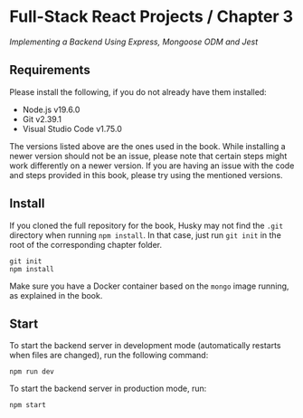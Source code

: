 # Full-Stack React Projects / Chapter 3

_Implementing a Backend Using Express, Mongoose ODM and Jest_


## Requirements

Please install the following, if you do not already have them installed:

- Node.js v19.6.0
- Git v2.39.1
- Visual Studio Code v1.75.0

The versions listed above are the ones used in the book. While installing a newer version should not be an issue, please note that certain steps might work differently on a newer version. If you are having an issue with the code and steps provided in this book, please try using the mentioned versions.


## Install

If you cloned the full repository for the book, Husky may not find the `.git` directory when running `npm install`. In that case, just run `git init` in the root of the corresponding chapter folder.

```
git init
npm install
```

Make sure you have a Docker container based on the `mongo` image running, as explained in the book.


## Start

To start the backend server in development mode (automatically restarts when files are changed), run the following command:

```
npm run dev
```

To start the backend server in production mode, run:

```
npm start
```
